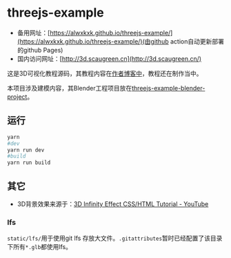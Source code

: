 # threejs-example

<!-- threejs-example is the code for a three.js tutorial.Blender project in [threejs-example-blender-project](https://github.com/alwxkxk/threejs-example-blender-project) -->

- 备用网址：[https://alwxkxk.github.io/threejs-example/](https://alwxkxk.github.io/threejs-example/)(由github action自动更新部署的github Pages)
- 国内访问网址：[http://3d.scaugreen.cn](http://3d.scaugreen.cn/)


这是3D可视化教程源码，其教程内容在[作者博客中](https://www.scaugreen.cn/posts/30679)，教程还在制作当中。

本项目涉及建模内容，其Blender工程项目放在[threejs-example-blender-project](https://github.com/alwxkxk/threejs-example-blender-project)。


## 运行
```bash
yarn 
#dev
yarn run dev 
#build
yarn run build
```


## 其它
- 3D背景效果来源于：[3D Infinity Effect CSS/HTML Tutorial -  YouTube](https://www.youtube.com/watch?v=s05vBlszF-I)

### lfs
`static/lfs/`用于使用git lfs 存放大文件。`.gitattributes`暂时已经配置了该目录下所有`*.glb`都使用lfs。